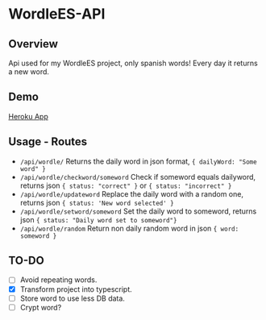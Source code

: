 WordleES-API
==============

Overview
----------

Api used for my WordleES project, only spanish words!
Every day it returns a new word.

Demo
----------

[Heroku App](https://matiastk-wordle-api.herokuapp.com/)

Usage - Routes
----------

* `/api/wordle/` Returns the daily word in json format, `{ dailyWord: "Some word" }`
* `/api/wordle/checkword/someword` Check if someword equals dailyword, returns json `{ status: "correct" }` or `{ status: "incorrect" }`
* `/api/wordle/updateword` Replace the daily word with a random one, returns json `{ status: 'New word selected' }`
* `/api/wordle/setword/someword` Set the daily word to someword, returns json `{ status: "Daily word set to someword"}`
* `/api/wordle/random` Return non daily random word in json `{ word: someword }`

TO-DO
----------

- [ ] Avoid repeating words.
- [x] Transform project into typescript.
- [ ] Store word to use less DB data.
- [ ] Crypt word?